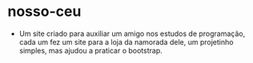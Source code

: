 # nosso-ceu

- Um site criado para auxiliar um amigo nos estudos de programação, cada um fez um site para a loja da namorada dele, um projetinho simples, mas ajudou a praticar o bootstrap.
